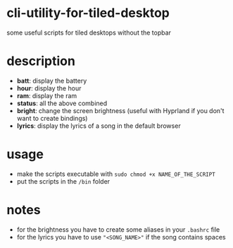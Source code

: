 # cli-utility-for-tiled-desktop
some useful scripts for tiled desktops without the topbar

# description
- **batt**: display the battery
- **hour**: display the hour
- **ram**: display the ram
- **status**: all the above combined
- **bright**: change the screen brightness (useful with Hyprland if you don't want to create bindings)
- **lyrics**: display the lyrics of a song in the default browser

# usage
- make the scripts executable with ```sudo chmod +x NAME_OF_THE_SCRIPT```
- put the scripts in the ```/bin``` folder

# notes
- for the brightness you have to create some aliases in your `.bashrc` file
- for the lyrics you have to use `"<SONG_NAME>"` if the song contains spaces
